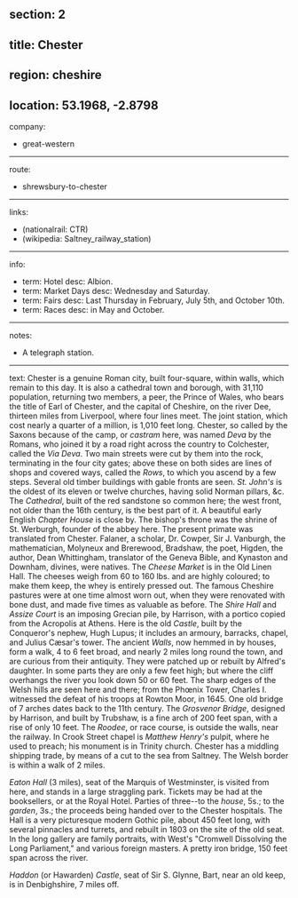 section: 2
----
title: Chester
----
region: cheshire
----
location: 53.1968, -2.8798
----
company:
- great-western
----
route:
- shrewsbury-to-chester
----
links:
- (nationalrail: CTR)
- (wikipedia: Saltney_railway_station)
----
info:
- term: Hotel
  desc: Albion.
- term: Market Days
  desc: Wednesday and Saturday.
- term: Fairs
  desc: Last Thursday in February, July 5th, and October 10th.
- term: Races
  desc: in May and October.
----
notes:
- A telegraph station.
----
text: <span class="smcp">Chester</span> is a genuine Roman city, built four-square, within walls, which remain to this day. It is also a cathedral town and borough, with 31,110 population, returning two members, a peer, the Prince of Wales, who bears the title of Earl of Chester, and the capital of Cheshire, on the river Dee, thirteen miles from Liverpool, where four lines meet. The joint station, which cost nearly a quarter of a million, is 1,010 feet long. Chester, so called by the Saxons because of the camp, or *castram* here, was named *Deva* by the Romans, who joined it by a road right across the country to Colchester, called the *Via Deva*. Two main streets were cut by them into the rock, terminating in the four city gates; above these on both sides are lines of shops and covered ways, called the *Rows*, to which you ascend by a few steps. Several old timber buildings with gable fronts are seen. *St. John's* is the oldest of its eleven or twelve churches, having solid Norman pillars, &c. The *Cathedral*, built of the red sandstone so common here; the west front, not older than the 16th century, is the best part of it. A beautiful early English *Chapter House* is close by. The bishop's throne was the shrine of St. Werburgh, founder of the abbey here. The present primate was translated from Chester. Falaner, a scholar, Dr. Cowper, Sir J. Vanburgh, the mathematician, Molyneux and Brerewood, Bradshaw, the poet, Higden, the author, Dean Whittingham, translator of the Geneva Bible, and Kynaston and Downham, divines, were natives. The *Cheese Market* is in the Old Linen Hall. The cheeses weigh from 60 to 160 lbs. and are highly coloured; to make them keep, the whey is entirely pressed out. The famous Cheshire pastures were at one time almost worn out, when they were renovated with bone dust, and made five times as valuable as before. The *Shire Hall* and *Assize Court* is an imposing Grecian pile, by Harrison, with a portico copied from the Acropolis at Athens. Here is the old *Castle*, built by the Conqueror's nephew, Hugh Lupus; it includes an armoury, barracks, chapel, and Julius Cæsar's tower. The ancient *Walls*, now hemmed in by houses, form a walk, 4 to 6 feet broad, and nearly 2 miles long round the town, and are curious from their antiquity. They were patched up or rebuilt by Alfred's daughter. In some parts they are only a few feet high; but where the cliff overhangs the river you look down 50 or 60 feet. The sharp edges of the Welsh hills are seen here and there; from the Phœnix Tower, Charles I. witnessed the defeat of his troops at Rowton Moor, in 1645. One old bridge of 7 arches dates back to the 11th century. The *Grosvenor Bridge*, designed by Harrison, and built by Trubshaw, is a fine arch of 200 feet span, with a rise of only 10 feet. The *Roodee*, or race course, is outside the walls, near the railway. In Crook Street chapel is *Matthew Henry's* pulpit, where he used to preach; his monument is in Trinity church. Chester has a middling shipping trade, by means of a cut to the sea from Saltney. The Welsh border is within a walk of 2 miles.

*Eaton Hall* (3 miles), seat of the Marquis of Westminster, is visited from here, and stands in a large straggling park. Tickets may be had at the booksellers, or at the Royal Hotel. Parties of three--to the *house*, 5s.; to the *garden*, 3s.; the proceeds being handed over to the Chester hospitals. The Hall is a very picturesque modern Gothic pile, about 450 feet long, with several pinnacles and turrets, and rebuilt in 1803 on the site of the old seat. In the long gallery are family portraits, with West's "Cromwell Dissolving the Long Parliament," and various foreign masters. A pretty iron bridge, 150 feet span across the river.

*Haddon* (or Hawarden) *Castle*, seat of Sir S. Glynne, Bart, near an old keep, is in Denbighshire, 7 miles off.

